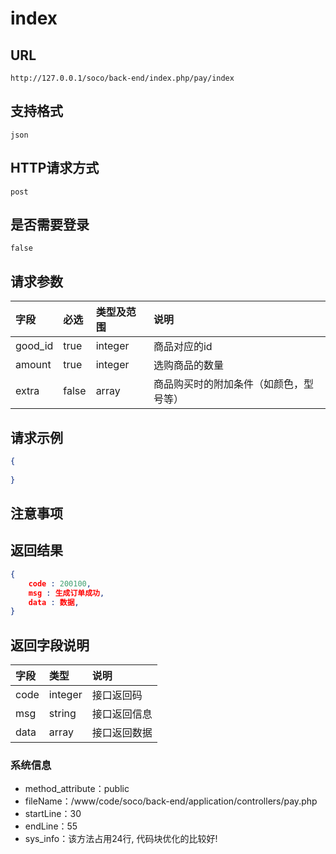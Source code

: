# index

##  URL
    http://127.0.0.1/soco/back-end/index.php/pay/index

##  支持格式
    json

##  HTTP请求方式
    post

##  是否需要登录
    false

##  请求参数
| 字段                     |   必选            |   类型及范围    | 说明                               |
|:-------------------------|:----------------- |:----------------|:-----------------------------------|
|good_id|true|integer|商品对应的id|
|amount|true|integer|选购商品的数量|
|extra|false|array|商品购买时的附加条件（如颜色，型号等）|


##  请求示例
```json
{
    
}
```

##  注意事项
    

##  返回结果
```json
{
    code : 200100,
	msg : 生成订单成功,
	data : 数据,
}
```

##  返回字段说明
| 字段                     |   类型           | 说明                               |
|:-------------------------|:-----------------|:-----------------------------------|
|code|integer|接口返回码|
|msg|string|接口返回信息|
|data|array|接口返回数据|


### 系统信息
- method_attribute：public
- fileName：/www/code/soco/back-end/application/controllers/pay.php
- startLine：30
- endLine：55
- sys_info：该方法占用24行, 代码块优化的比较好!
